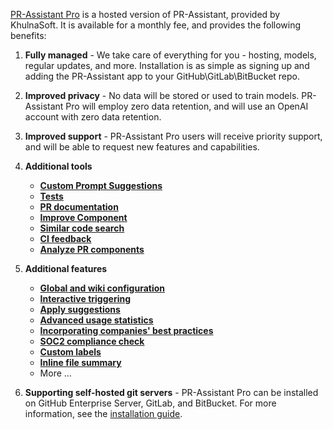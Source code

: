 [PR-Assistant Pro](https://www.khulnasoft.com/pricing/) is a hosted version of PR-Assistant, provided by KhulnaSoft. It is available for a monthly fee, and provides the following benefits:

1. **Fully managed** - We take care of everything for you - hosting, models, regular updates, and more. Installation is as simple as signing up and adding the PR-Assistant app to your GitHub\GitLab\BitBucket repo.

2. **Improved privacy** - No data will be stored or used to train models. PR-Assistant Pro will employ zero data retention, and will use an OpenAI account with zero data retention.

3. **Improved support** - PR-Assistant Pro users will receive priority support, and will be able to request new features and capabilities.

4. **Additional tools**
     - [**Custom Prompt Suggestions**](./tools/custom_prompt.md/)
     - [**Tests**](./tools/test.md/)
     - [**PR documentation**](./tools/documentation.md/)
     - [**Improve Component**](https://pr-assistant-docs.khulnasoft.com/tools/improve_component/)
     - [**Similar code search**](https://pr-assistant-docs.khulnasoft.com/tools/similar_code/)
     - [**CI feedback**](./tools/ci_feedback.md/)
     - [**Analyze PR components**](./tools/analyze.md/)


5. **Additional features**
     - [**Global and wiki configuration**](./usage-guide/configuration_options.md/#wiki-configuration-file)
     - [**Interactive triggering**](./usage-guide/automations_and_usage.md/#interactive-triggering)
     - [**Apply suggestions**](https://pr-assistant-docs.khulnasoft.com/tools/improve/#example-usage)
     - [**Advanced usage statistics**](https://www.khulnasoft.com/contact/#/)
     - [**Incorporating companies' best practices**](https://pr-assistant-docs.khulnasoft.com/tools/improve/#best-practices)
     - [**SOC2 compliance check**](./tools/review.md/#soc2-ticket-compliance)
     - [**Custom labels**](./tools/describe.md/#handle-custom-labels-from-the-repos-labels-page)
     - [**Inline file summary**](https://pr-assistant-docs.khulnasoft.com/tools/describe/#inline-file-summary)
     - More ...

6. **Supporting self-hosted git servers** - PR-Assistant Pro can be installed on GitHub Enterprise Server, GitLab, and BitBucket. For more information, see the [installation guide](https://pr-assistant-docs.khulnasoft.com/installation/pr_assistant_pro/).